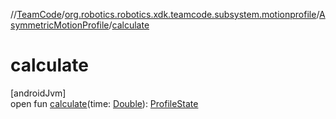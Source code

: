 //[TeamCode](../../../index.md)/[org.robotics.robotics.xdk.teamcode.subsystem.motionprofile](../index.md)/[AsymmetricMotionProfile](index.md)/[calculate](calculate.md)

# calculate

[androidJvm]\
open fun [calculate](calculate.md)(time: [Double](https://kotlinlang.org/api/latest/jvm/stdlib/kotlin/-double/index.html)): [ProfileState](../-profile-state/index.md)
